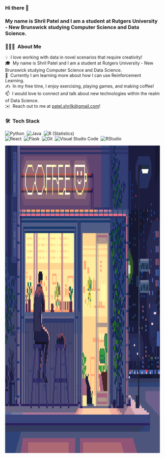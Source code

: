 ### Hi there 👋

### My name is Shril Patel and I am a student at Rutgers University - New Brunswick studying Computer Science and Data Science. 

### 👨🏻‍💻 &nbsp;About Me

💡 &nbsp;I love working with data in novel scenarios that require creativity!\
🎓 &nbsp;My name is Shril Patel and I am a student at Rutgers University - New Brunswick studying Computer Science and Data Science. \
🌱 &nbsp;Currently I am learning more about how I can use Reinforcement Learning.\
✍️ &nbsp;In my free time, I enjoy exercising, playing games, and making coffee!\
📫 &nbsp;I would love to connect and talk about new technologies within the realm of Data Science.\
✉️ &nbsp;Reach out to me at patel.shrilk@gmail.com!



### 🛠 &nbsp;Tech Stack

![Python](https://img.shields.io/badge/-Python-05122A?style=flat&logo=python)&nbsp;
![Java](https://img.shields.io/badge/-Java-05122A?style=flat&logo=Java&logoColor=FFA518)&nbsp;
![R (Statistics)](https://img.shields.io/badge/-R-05122A?style=flat&logo=R&logoColor=276DC3)\
![React](https://img.shields.io/badge/-React-05122A?style=flat&logo=react)&nbsp;
![Flask](https://img.shields.io/badge/-Flask-05122A?style=flat&logo=flask)&nbsp;
![Git](https://img.shields.io/badge/-Git-05122A?style=flat&logo=git)&nbsp;
![Visual Studio Code](https://img.shields.io/badge/-Visual%20Studio%20Code-05122A?style=flat&logo=visual-studio-code&logoColor=007ACC)&nbsp;
![RStudio](https://img.shields.io/badge/-RStudio-05122A?style=flat&logo=rstudio)&nbsp;


  <img alt="Image" src="https://github.com/shril108/shril108/blob/main/night%20cafe.gif" align="right" width = "2000" height = "1000"/>

<!--
**shril108/shril108** is a ✨ _special_ ✨ repository because its `README.md` (this file) appears on your GitHub profile.

Here are some ideas to get you started:

- 🔭 I’m currently working on ...
- 🌱 I’m currently learning ...
- 👯 I’m looking to collaborate on ...
- 🤔 I’m looking for help with ...
- 💬 Ask me about ...
- 📫 How to reach me: ...
- 😄 Pronouns: ...
- ⚡ Fun fact: ...
-->
